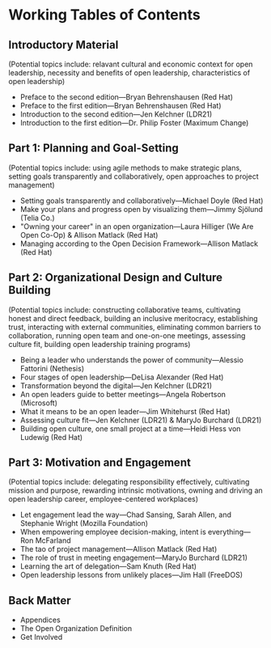 # Working Tables of Contents

## Introductory Material
(Potential topics include: relavant cultural and economic context for open leadership, necessity and benefits of open leadership, characteristics of open leadership)

- Preface to the second edition—Bryan Behrenshausen (Red Hat)
- Preface to the first edition—Bryan Behrenshausen (Red Hat)
- Introduction to the second edition—Jen Kelchner (LDR21)
- Introduction to the first edition—Dr. Philip Foster (Maximum Change)

## Part 1: Planning and Goal-Setting
(Potential topics include: using agile methods to make strategic plans, setting goals transparently and collaboratively, open approaches to project management)

- Setting goals transparently and collaboratively—Michael Doyle (Red Hat)
- Make your plans and progress open by visualizing them—Jimmy Sjölund (Telia Co.)
- "Owning your career" in an open organization—Laura Hilliger (We Are Open Co-Op) & Allison Matlack (Red Hat)
- Managing according to the Open Decision Framework—Allison Matlack (Red Hat)

## Part 2: Organizational Design and Culture Building
(Potential topics include: constructing collaborative teams, cultivating honest and direct feedback, building an inclusive meritocracy, establishing trust, interacting with external communities, eliminating common barriers to collaboration, running open team and one-on-one meetings, assessing culture fit, building open leadership training programs)

- Being a leader who understands the power of community—Alessio Fattorini (Nethesis)
- Four stages of open leadership—DeLisa Alexander (Red Hat)
- Transformation beyond the digital—Jen Kelchner (LDR21)
- An open leaders guide to better meetings—Angela Robertson (Microsoft)
- What it means to be an open leader—Jim Whitehurst (Red Hat)
- Assessing culture fit—Jen Kelchner (LDR21) & MaryJo Burchard (LDR21)
- Building open culture, one small project at a time—Heidi Hess von Ludewig (Red Hat)

## Part 3: Motivation and Engagement
(Potential topics include: delegating responsibility effectively, cultivating mission and purpose, rewarding intrinsic motivations, owning and driving an open leadership career, employee-centered workplaces)

- Let engagement lead the way—Chad Sansing, Sarah Allen, and Stephanie Wright (Mozilla Foundation)
- When empowering employee decision-making, intent is everything—Ron McFarland
- The tao of project management—Allison Matlack (Red Hat)
- The role of trust in meeting engagement—MaryJo Burchard (LDR21)
- Learning the art of delegation—Sam Knuth (Red Hat)
- Open leadership lessons from unlikely places—Jim Hall (FreeDOS)

## Back Matter

- Appendices
- The Open Organization Definition
- Get Involved
